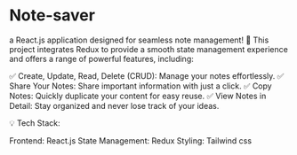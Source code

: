 # Note-saver


 a React.js application designed for seamless note management! 🌟 This project integrates Redux to provide a smooth state management experience and offers a range of powerful features, including:

✅ Create, Update, Read, Delete (CRUD): Manage your notes effortlessly.
✅ Share Your Notes: Share important information with just a click.
✅ Copy Notes: Quickly duplicate your content for easy reuse.
✅ View Notes in Detail: Stay organized and never lose track of your ideas.


💡 Tech Stack:

Frontend: React.js
State Management: Redux
Styling: Tailwind css




